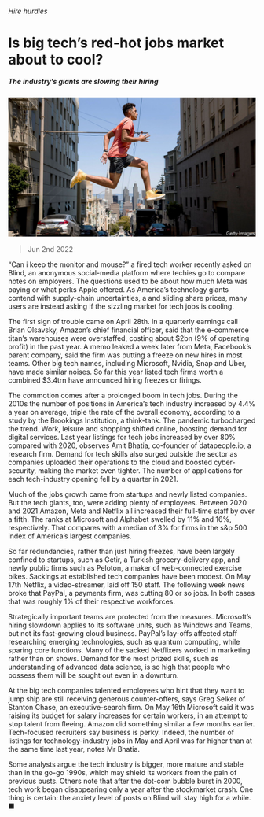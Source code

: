 ###### Hire hurdles

# Is big tech’s red-hot jobs market about to cool? 

##### The industry’s giants are slowing their hiring 

![image](images/20220604_WBP504.jpg) 

> Jun 2nd 2022 

“Can i keep the monitor and mouse?” a fired tech worker recently asked on Blind, an anonymous social-media platform where techies go to compare notes on employers. The questions used to be about how much Meta was paying or what perks Apple offered. As America’s technology giants contend with supply-chain uncertainties, a  and sliding share prices, many users are instead asking if the sizzling market for tech jobs is cooling. 

The first sign of trouble came on April 28th. In a quarterly earnings call Brian Olsavsky, Amazon’s chief financial officer, said that the e-commerce titan’s warehouses were overstaffed, costing about $2bn (9% of operating profit) in the past year. A memo leaked a week later from Meta, Facebook’s parent company, said the firm was putting a freeze on new hires in most teams. Other big tech names, including Microsoft, Nvidia, Snap and Uber, have made similar noises. So far this year listed tech firms worth a combined $3.4trn have announced hiring freezes or firings. 

The commotion comes after a prolonged boom in tech jobs. During the 2010s the number of positions in America’s tech industry increased by 4.4% a year on average, triple the rate of the overall economy, according to a study by the Brookings Institution, a think-tank. The pandemic turbocharged the trend. Work, leisure and shopping shifted online, boosting demand for digital services. Last year listings for tech jobs increased by over 80% compared with 2020, observes Amit Bhatia, co-founder of datapeople.io, a research firm. Demand for tech skills also surged outside the sector as companies uploaded their operations to the cloud and boosted cyber-security, making the market even tighter. The number of applications for each tech-industry opening fell by a quarter in 2021. 

Much of the jobs growth came from startups and newly listed companies. But the tech giants, too, were adding plenty of employees. Between 2020 and 2021 Amazon, Meta and Netflix all increased their full-time staff by over a fifth. The ranks at Microsoft and Alphabet swelled by 11% and 16%, respectively. That compares with a median of 3% for firms in the s&amp;p 500 index of America’s largest companies.

So far redundancies, rather than just hiring freezes, have been largely confined to startups, such as Getir, a Turkish grocery-delivery app, and newly public firms such as Peloton, a maker of web-connected exercise bikes. Sackings at established tech companies have been modest. On May 17th Netflix, a video-streamer, laid off 150 staff. The following week news broke that PayPal, a payments firm, was cutting 80 or so jobs. In both cases that was roughly 1% of their respective workforces.

Strategically important teams are protected from the measures. Microsoft’s hiring slowdown applies to its software units, such as Windows and Teams, but not its fast-growing cloud business. PayPal’s lay-offs affected staff researching emerging technologies, such as quantum computing, while sparing core functions. Many of the sacked Netflixers worked in marketing rather than on shows. Demand for the most prized skills, such as understanding of advanced data science, is so high that people who possess them will be sought out even in a downturn. 

At the big tech companies talented employees who hint that they want to jump ship are still receiving generous counter-offers, says Greg Selker of Stanton Chase, an executive-search firm. On May 16th Microsoft said it was raising its budget for salary increases for certain workers, in an attempt to stop talent from fleeing. Amazon did something similar a few months earlier. Tech-focused recruiters say business is perky. Indeed, the number of listings for technology-industry jobs in May and April was far higher than at the same time last year, notes Mr Bhatia. 

Some analysts argue the tech industry is bigger, more mature and stable than in the go-go 1990s, which may shield its workers from the pain of previous busts. Others note that after the dot-com bubble burst in 2000, tech work began disappearing only a year after the stockmarket crash. One thing is certain: the anxiety level of posts on Blind will stay high for a while. ■


